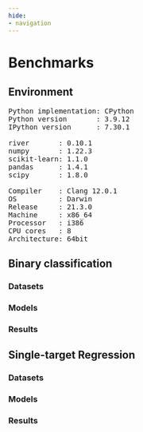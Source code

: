 ```yaml
---
hide:
- navigation
---
```



# Benchmarks

## Environment

<pre>Python implementation: CPython
Python version       : 3.9.12
IPython version      : 7.30.1

river       : 0.10.1
numpy       : 1.22.3
scikit-learn: 1.1.0
pandas      : 1.4.1
scipy       : 1.8.0

Compiler    : Clang 12.0.1 
OS          : Darwin
Release     : 21.3.0
Machine     : x86_64
Processor   : i386
CPU cores   : 8
Architecture: 64bit
</pre>

<div>
  <link href="https://unpkg.com/tabulator-tables@5.2.6/dist/css/tabulator.min.css" rel="stylesheet">
  <script src="https://unpkg.com/tabulator-tables@5.2.6/dist/js/tabulator.min.js" type="text/javascript"></script>
</div>

<script>
        let baseColumns
        let metrics
        let columns
        </script>

## Binary classification

<h3>Datasets</h3>

<h3>Models</h3>

<h3>Results</h3>

<div id="binary-classification-results"></div>

<script>
    var results = [{'Accuracy': 0.892, 'Dataset': 'Phishing', 'F1': 0.8789237668161435, 'Memory': 5811, 'Model': 'Logistic regression', 'Time': 68272}, {'Accuracy': 0.5373584905660377, 'Dataset': 'Bananas', 'F1': 0.22109275730622616, 'Memory': 4423, 'Model': 'Logistic regression', 'Time': 168998}]

    baseColumns = [
        "Dataset",
        "Model",
        "Memory",
        "Time"
    ]
    metrics = Object.keys(results[0]).filter(x => !baseColumns.includes(x)).sort();
    columns = [...baseColumns, ...metrics].map(x => ({title: x, field: x}))

    function formatBytes(bytes, decimals = 2) {
        if (bytes === 0) return '0 Bytes'

        const k = 1024;
        const dm = decimals < 0 ? 0 : decimals;
        const sizes = ['Bytes', 'KB', 'MB', 'GB', 'TB', 'PB', 'EB', 'ZB', 'YB'];

        const i = Math.floor(Math.log(bytes) / Math.log(k));

        return parseFloat((bytes / Math.pow(k, i)).toFixed(dm)) + ' ' + sizes[i];
    }

    function msToTime(s) {
        function pad(n, z) {
            z = z || 2;
            return ('00' + n).slice(-z);
        }

        var ms = s % 1000;
        s = (s - ms) / 1000;
        var secs = s % 60;
        s = (s - secs) / 60;
        var mins = s % 60;
        var hrs = (s - mins) / 60;

        return pad(hrs) + ':' + pad(mins) + ':' + pad(secs) + '.' + pad(ms, 3);
    }

    columns.map((x, i) => {
        if (x.title === 'Dataset') {
            columns[i]["headerFilter"] = true
        }
        if (x.title === 'Model') {
            columns[i]["headerFilter"] = true
        }
        if (x.title === 'Memory') {
            columns[i]["formatter"] = function(cell, formatterParams, onRendered){
                return formatBytes(cell.getValue())
            }
        }
        if (x.title === 'Time') {
            columns[i]["formatter"] = function(cell, formatterParams, onRendered) {
                return msToTime(cell.getValue())
            }
        }
        if (['Accuracy', 'F1'].includes(x.title)) {
            columns[i]["formatter"] = function(cell, formatterParams, onRendered) {
                return (100 * cell.getValue()).toFixed(2) + "%"
            }
        }
        if (['MAE', 'RMSE', 'R2'].includes(x.title)) {
            columns[i]["formatter"] = function(cell, formatterParams, onRendered) {
                return cell.getValue().toFixed(3)
            }
        }
    })

    new Tabulator('#binary-classification-results', {
        data: results,
        layout: 'fitColumns',
        columns: columns
    })
    </script>

## Single-target Regression

<h3>Datasets</h3>

<h3>Models</h3>

<h3>Results</h3>

<div id="single-target-regression-results"></div>

<script>
    var results = [{'Dataset': 'TrumpApproval', 'MAE': 0.6529963616091732, 'Memory': 4882, 'Model': 'MaxAbs | Linear Regression', 'R2': -1.6720795014462175, 'RMSE': 2.796120218684067, 'Time': 39633}, {'Dataset': 'Friedman7k', 'MAE': 2.1760265329216923, 'Memory': 5510, 'Model': 'MaxAbs | Linear Regression', 'R2': 0.6809927040707857, 'RMSE': 2.797977178737465, 'Time': 322768}, {'Dataset': 'FriedmanLEA10k', 'MAE': 2.4414989951440096, 'Memory': 5510, 'Model': 'MaxAbs | Linear Regression', 'R2': 0.6321762435294269, 'RMSE': 3.2397875270906824, 'Time': 470940}, {'Dataset': 'FriedmanGSG10k', 'MAE': 2.268101043220204, 'Memory': 5510, 'Model': 'MaxAbs | Linear Regression', 'R2': 0.6617787872278118, 'RMSE': 2.9000549996748877, 'Time': 467892}, {'Dataset': 'TrumpApproval', 'MAE': 0.8503314576056176, 'Memory': 5124, 'Model': 'MaxAbs | Linear Regression with l1 regularization', 'R2': -1.7858364858333018, 'RMSE': 2.855018739581159, 'Time': 43443}, {'Dataset': 'Friedman7k', 'MAE': 3.3698107932214842, 'Memory': 5752, 'Model': 'MaxAbs | Linear Regression with l1 regularization', 'R2': 0.3007770197817837, 'RMSE': 4.14239688555315, 'Time': 372344}, {'Dataset': 'FriedmanLEA10k', 'MAE': 3.6854404905993055, 'Memory': 5752, 'Model': 'MaxAbs | Linear Regression with l1 regularization', 'R2': 0.25606728646403776, 'RMSE': 4.6074801168379365, 'Time': 542743}, {'Dataset': 'FriedmanGSG10k', 'MAE': 3.5869030045487995, 'Memory': 5752, 'Model': 'MaxAbs | Linear Regression with l1 regularization', 'R2': 0.21510515779958428, 'RMSE': 4.4178559472816215, 'Time': 538187}, {'Dataset': 'TrumpApproval', 'MAE': 1.7140592571078264, 'Memory': 4906, 'Model': 'MaxAbs | Linear Regression with l2 regularization', 'R2': -2.5489230166585815, 'RMSE': 3.2223999456219565, 'Time': 40765}, {'Dataset': 'Friedman7k', 'MAE': 3.665882764310885, 'Memory': 5534, 'Model': 'MaxAbs | Linear Regression with l2 regularization', 'R2': 0.16576463361718974, 'RMSE': 4.524683008201544, 'Time': 337612}, {'Dataset': 'FriedmanLEA10k', 'MAE': 3.947881621056973, 'Memory': 5534, 'Model': 'MaxAbs | Linear Regression with l2 regularization', 'R2': 0.15175054497274287, 'RMSE': 4.919924475049507, 'Time': 491946}, {'Dataset': 'FriedmanGSG10k', 'MAE': 3.721705963074108, 'Memory': 5534, 'Model': 'MaxAbs | Linear Regression with l2 regularization', 'R2': 0.15778374330767286, 'RMSE': 4.576333047468707, 'Time': 488812}, {'Dataset': 'TrumpApproval', 'MAE': 3.0029323186064727, 'Memory': 4346, 'Model': 'MaxAbs | Passive-Aggressive Regressor, mode 1', 'R2': -3.756790994568034, 'RMSE': 3.7306816157824643, 'Time': 46142}, {'Dataset': 'Friedman7k', 'MAE': 3.397625661781517, 'Memory': 5074, 'Model': 'MaxAbs | Passive-Aggressive Regressor, mode 1', 'R2': 0.2509988267789264, 'RMSE': 4.287312192334304, 'Time': 367530}, {'Dataset': 'FriedmanLEA10k', 'MAE': 3.63796275044764, 'Memory': 5074, 'Model': 'MaxAbs | Passive-Aggressive Regressor, mode 1', 'R2': 0.2385048179341991, 'RMSE': 4.661548652988019, 'Time': 536063}, {'Dataset': 'FriedmanGSG10k', 'MAE': 3.440381651490093, 'Memory': 5074, 'Model': 'MaxAbs | Passive-Aggressive Regressor, mode 1', 'R2': 0.24130994828594388, 'RMSE': 4.3434818179612185, 'Time': 534172}, {'Dataset': 'TrumpApproval', 'MAE': 32.626243823931546, 'Memory': 4346, 'Model': 'MaxAbs | Passive-Aggressive Regressor, mode 2', 'R2': -405.38983122292177, 'RMSE': 34.48280358324375, 'Time': 44892}, {'Dataset': 'Friedman7k', 'MAE': 10.484715512732862, 'Memory': 5074, 'Model': 'MaxAbs | Passive-Aggressive Regressor, mode 2', 'R2': -5.820391568620938, 'RMSE': 12.937444938011344, 'Time': 368220}, {'Dataset': 'FriedmanLEA10k', 'MAE': 10.956979512021539, 'Memory': 5074, 'Model': 'MaxAbs | Passive-Aggressive Regressor, mode 2', 'R2': -5.463843445590872, 'RMSE': 13.5813223122457, 'Time': 536449}, {'Dataset': 'FriedmanGSG10k', 'MAE': 10.613494795428103, 'Memory': 5074, 'Model': 'MaxAbs | Passive-Aggressive Regressor, mode 2', 'R2': -5.9365441204871985, 'RMSE': 13.13340659275881, 'Time': 531636}, {'Dataset': 'TrumpApproval', 'MAE': 0.37352501178821196, 'Memory': 68788, 'Model': 'MaxAbs | k-Nearest Neighbors', 'R2': 0.2715391234759795, 'RMSE': 1.4599375141259412, 'Time': 292739}, {'Dataset': 'Friedman7k', 'MAE': 2.8114184804527698, 'Memory': 78460, 'Model': 'MaxAbs | k-Nearest Neighbors', 'R2': 0.49550958426292757, 'RMSE': 3.518603416054393, 'Time': 852945}, {'Dataset': 'FriedmanLEA10k', 'MAE': 3.0956259938648745, 'Memory': 78460, 'Model': 'MaxAbs | k-Nearest Neighbors', 'R2': 0.44615660117471245, 'RMSE': 3.9754851293611755, 'Time': 96299}, {'Dataset': 'FriedmanGSG10k', 'MAE': 2.8719119645404723, 'Memory': 78460, 'Model': 'MaxAbs | k-Nearest Neighbors', 'R2': 0.4868739062246792, 'RMSE': 3.572052746582878, 'Time': 92742}, {'Dataset': 'TrumpApproval', 'MAE': 0.6128875757495994, 'Memory': 101421, 'Model': 'MaxAbs | Hoeffding Tree', 'R2': -1.6073152096583283, 'RMSE': 2.7620270098568276, 'Time': 113836}, {'Dataset': 'Friedman7k', 'MAE': 2.0023392336879575, 'Memory': 7720029, 'Model': 'MaxAbs | Hoeffding Tree', 'R2': 0.7256445784757564, 'RMSE': 2.594780546896382, 'Time': 952990}, {'Dataset': 'FriedmanLEA10k', 'MAE': 2.1466824097648307, 'Memory': 12608361, 'Model': 'MaxAbs | Hoeffding Tree', 'R2': 0.7015879995525739, 'RMSE': 2.9181309944008236, 'Time': 951676}, {'Dataset': 'FriedmanGSG10k', 'MAE': 2.278790864641408, 'Memory': 12668289, 'Model': 'MaxAbs | Hoeffding Tree', 'R2': 0.6563284769381553, 'RMSE': 2.923328273498934, 'Time': 4008}, {'Dataset': 'TrumpApproval', 'MAE': 0.5637350008720478, 'Memory': 81545, 'Model': 'MaxAbs | Hoeffding Adaptive Tree', 'R2': -1.2026216802085243, 'RMSE': 2.538639931511714, 'Time': 116532}, {'Dataset': 'Friedman7k', 'MAE': 1.9508854288731003, 'Memory': 10171673, 'Model': 'MaxAbs | Hoeffding Adaptive Tree', 'R2': 0.7426918805208786, 'RMSE': 2.5128733784303217, 'Time': 339091}, {'Dataset': 'FriedmanLEA10k', 'MAE': 2.1717704476400246, 'Memory': 10486581, 'Model': 'MaxAbs | Hoeffding Adaptive Tree', 'R2': 0.6933699680247511, 'RMSE': 2.9580396124521715, 'Time': 282101}, {'Dataset': 'FriedmanGSG10k', 'MAE': 2.2963077534141396, 'Memory': 12754513, 'Model': 'MaxAbs | Hoeffding Adaptive Tree', 'R2': 0.6529805168310638, 'RMSE': 2.937532921131599, 'Time': 204262}, {'Dataset': 'TrumpApproval', 'MAE': 0.28338108838611326, 'Memory': 1472033, 'Model': 'MaxAbs | Adaptive Random Forest', 'R2': 0.18482770751944122, 'RMSE': 1.5443860034603814, 'Time': 39041}, {'Dataset': 'Friedman7k', 'MAE': 1.9023604823224043, 'Memory': 39478973, 'Model': 'MaxAbs | Adaptive Random Forest', 'R2': 0.7559372815436293, 'RMSE': 2.4473415421875746, 'Time': 915976}, {'Dataset': 'FriedmanLEA10k', 'MAE': 2.1247661001325024, 'Memory': 57985341, 'Model': 'MaxAbs | Adaptive Random Forest', 'R2': 0.7006084905783614, 'RMSE': 2.922916314328968, 'Time': 7493}, {'Dataset': 'FriedmanGSG10k', 'MAE': 2.273206369230288, 'Memory': 57100605, 'Model': 'MaxAbs | Adaptive Random Forest', 'R2': 0.6570619060916703, 'RMSE': 2.9202072710802054, 'Time': 349503}, {'Dataset': 'TrumpApproval', 'MAE': 0.5218562232408348, 'Memory': 190922, 'Model': 'MaxAbs | Adaptive Model Rules', 'R2': 0.15268726159367874, 'RMSE': 1.5745375417004734, 'Time': 129805}, {'Dataset': 'Friedman7k', 'MAE': 2.2682660192499586, 'Memory': 29611126, 'Model': 'MaxAbs | Adaptive Model Rules', 'R2': 0.6562498123456445, 'RMSE': 2.9044595465146026, 'Time': 815261}, {'Dataset': 'FriedmanLEA10k', 'MAE': 2.5609572742050255, 'Memory': 4186998, 'Model': 'MaxAbs | Adaptive Model Rules', 'R2': 0.5954503077465247, 'RMSE': 3.3976808228711857, 'Time': 402265}, {'Dataset': 'FriedmanGSG10k', 'MAE': 2.4541629629415933, 'Memory': 5969498, 'Model': 'MaxAbs | Adaptive Model Rules', 'R2': 0.6101775967572658, 'RMSE': 3.1134307500195892, 'Time': 489700}, {'Dataset': 'TrumpApproval', 'MAE': 40.75458054545452, 'Memory': 11250, 'Model': 'MaxAbs | Multi-layer Perceptron', 'R2': -567.6629514867817, 'RMSE': 40.7904615623717, 'Time': 628365}, {'Dataset': 'Friedman7k', 'MAE': 2.3691164980176604, 'Memory': 12154, 'Model': 'MaxAbs | Multi-layer Perceptron', 'R2': 0.5694995928777101, 'RMSE': 3.2503538515914583, 'Time': 55019}, {'Dataset': 'FriedmanLEA10k', 'MAE': 2.5919732575936503, 'Memory': 12154, 'Model': 'MaxAbs | Multi-layer Perceptron', 'R2': 0.561858589277296, 'RMSE': 3.535931088675525, 'Time': 207236}, {'Dataset': 'FriedmanGSG10k', 'MAE': 2.4085478697109726, 'Memory': 12154, 'Model': 'MaxAbs | Multi-layer Perceptron', 'R2': 0.5835094344413585, 'RMSE': 3.218165666680366, 'Time': 201869}, {'Dataset': 'TrumpApproval', 'MAE': 1.5951409658335913, 'Memory': 6358, 'Model': 'MinMax | Linear Regression', 'R2': -6.141214165515236, 'RMSE': 4.571062727924009, 'Time': 44871}, {'Dataset': 'Friedman7k', 'MAE': 2.1796115815469896, 'Memory': 7686, 'Model': 'MinMax | Linear Regression', 'R2': 0.6793273567662785, 'RMSE': 2.805270959129024, 'Time': 379208}, {'Dataset': 'FriedmanLEA10k', 'MAE': 2.444081726017737, 'Memory': 7686, 'Model': 'MinMax | Linear Regression', 'R2': 0.6311325598615452, 'RMSE': 3.24438064823239, 'Time': 551360}, {'Dataset': 'FriedmanGSG10k', 'MAE': 2.270619626862072, 'Memory': 7686, 'Model': 'MinMax | Linear Regression', 'R2': 0.660623709471659, 'RMSE': 2.905002847055159, 'Time': 548328}, {'Dataset': 'TrumpApproval', 'MAE': 1.4615052058772149, 'Memory': 6600, 'Model': 'MinMax | Linear Regression with l1 regularization', 'R2': -6.117794756641581, 'RMSE': 4.563561237498105, 'Time': 48928}, {'Dataset': 'Friedman7k', 'MAE': 3.378968152818583, 'Memory': 7928, 'Model': 'MinMax | Linear Regression with l1 regularization', 'R2': 0.2965705556718097, 'RMSE': 4.154838350057832, 'Time': 429540}, {'Dataset': 'FriedmanLEA10k', 'MAE': 3.6918126816230195, 'Memory': 7928, 'Model': 'MinMax | Linear Regression with l1 regularization', 'R2': 0.25354547448761056, 'RMSE': 4.615282817391542, 'Time': 625094}, {'Dataset': 'FriedmanGSG10k', 'MAE': 3.593776731081205, 'Memory': 7928, 'Model': 'MinMax | Linear Regression with l1 regularization', 'R2': 0.2120188824752871, 'RMSE': 4.426533124224579, 'Time': 619695}, {'Dataset': 'TrumpApproval', 'MAE': 2.0259756069927692, 'Memory': 6382, 'Model': 'MinMax | Linear Regression with l2 regularization', 'R2': -7.046367629912716, 'RMSE': 4.852115024815267, 'Time': 47034}, {'Dataset': 'Friedman7k', 'MAE': 3.668189829941536, 'Memory': 7710, 'Model': 'MinMax | Linear Regression with l2 regularization', 'R2': 0.1643090242870091, 'RMSE': 4.528628717418709, 'Time': 396378}, {'Dataset': 'FriedmanLEA10k', 'MAE': 3.949479548906326, 'Memory': 7710, 'Model': 'MinMax | Linear Regression with l2 regularization', 'R2': 0.15088192597624217, 'RMSE': 4.922442865337936, 'Time': 576581}, {'Dataset': 'FriedmanGSG10k', 'MAE': 3.7233018286456114, 'Memory': 7710, 'Model': 'MinMax | Linear Regression with l2 regularization', 'R2': 0.1567869220104703, 'RMSE': 4.5790404502344915, 'Time': 571507}, {'Dataset': 'TrumpApproval', 'MAE': 2.1303666820149294, 'Memory': 5822, 'Model': 'MinMax | Passive-Aggressive Regressor, mode 1', 'R2': -4.81062721072944, 'RMSE': 4.123278399935933, 'Time': 51157}, {'Dataset': 'Friedman7k', 'MAE': 3.389615356793304, 'Memory': 7250, 'Model': 'MinMax | Passive-Aggressive Regressor, mode 1', 'R2': 0.2546883823005017, 'RMSE': 4.276739575665037, 'Time': 426895}, {'Dataset': 'FriedmanLEA10k', 'MAE': 3.643740144715231, 'Memory': 7250, 'Model': 'MinMax | Passive-Aggressive Regressor, mode 1', 'R2': 0.2386919503157683, 'RMSE': 4.660975845490026, 'Time': 622635}, {'Dataset': 'FriedmanGSG10k', 'MAE': 3.463809120711425, 'Memory': 7250, 'Model': 'MinMax | Passive-Aggressive Regressor, mode 1', 'R2': 0.23699894615311334, 'RMSE': 4.355804528235847, 'Time': 621479}, {'Dataset': 'TrumpApproval', 'MAE': 31.504437044606746, 'Memory': 5822, 'Model': 'MinMax | Passive-Aggressive Regressor, mode 2', 'R2': -411.9826583200147, 'RMSE': 34.761384052723365, 'Time': 51265}, {'Dataset': 'Friedman7k', 'MAE': 10.61478857982385, 'Memory': 7250, 'Model': 'MinMax | Passive-Aggressive Regressor, mode 2', 'R2': -6.002415250654627, 'RMSE': 13.108946489134526, 'Time': 428177}, {'Dataset': 'FriedmanLEA10k', 'MAE': 10.933024560169269, 'Memory': 7250, 'Model': 'MinMax | Passive-Aggressive Regressor, mode 2', 'R2': -5.395130510401614, 'RMSE': 13.508942319396047, 'Time': 621476}, {'Dataset': 'FriedmanGSG10k', 'MAE': 10.562594427125322, 'Memory': 7250, 'Model': 'MinMax | Passive-Aggressive Regressor, mode 2', 'R2': -5.878672900720688, 'RMSE': 13.078506187749392, 'Time': 616892}, {'Dataset': 'TrumpApproval', 'MAE': 0.41663563656343666, 'Memory': 70264, 'Model': 'MinMax | k-Nearest Neighbors', 'R2': 0.24601066960681006, 'RMSE': 1.485298533720372, 'Time': 296442}, {'Dataset': 'Friedman7k', 'MAE': 2.8102732572705595, 'Memory': 80636, 'Model': 'MinMax | k-Nearest Neighbors', 'R2': 0.49641002972011494, 'RMSE': 3.5154619039715307, 'Time': 910569}, {'Dataset': 'FriedmanLEA10k', 'MAE': 3.094824337637313, 'Memory': 80636, 'Model': 'MinMax | k-Nearest Neighbors', 'R2': 0.44669866432987004, 'RMSE': 3.973539189807457, 'Time': 189188}, {'Dataset': 'FriedmanGSG10k', 'MAE': 2.871110308312922, 'Memory': 80636, 'Model': 'MinMax | k-Nearest Neighbors', 'R2': 0.48749596517773985, 'RMSE': 3.5698869034654397, 'Time': 175634}, {'Dataset': 'TrumpApproval', 'MAE': 1.4776198434021046, 'Memory': 158961, 'Model': 'MinMax | Hoeffding Tree', 'R2': -5.088868507522544, 'RMSE': 4.220845444942807, 'Time': 123287}, {'Dataset': 'Friedman7k', 'MAE': 2.0410755532133087, 'Memory': 8507301, 'Model': 'MinMax | Hoeffding Tree', 'R2': 0.7184444475433561, 'RMSE': 2.6286085015614478, 'Time': 966333}, {'Dataset': 'FriedmanLEA10k', 'MAE': 2.159816953126042, 'Memory': 12847821, 'Model': 'MinMax | Hoeffding Tree', 'R2': 0.7011661834766374, 'RMSE': 2.920192707544004, 'Time': 801709}, {'Dataset': 'FriedmanGSG10k', 'MAE': 2.305865362488893, 'Memory': 11861745, 'Model': 'MinMax | Hoeffding Tree', 'R2': 0.6477748760226224, 'RMSE': 2.959483878162219, 'Time': 77128}, {'Dataset': 'TrumpApproval', 'MAE': 1.4540378288871734, 'Memory': 118629, 'Model': 'MinMax | Hoeffding Adaptive Tree', 'R2': -4.636105248588862, 'RMSE': 4.060885079912879, 'Time': 117859}, {'Dataset': 'Friedman7k', 'MAE': 1.9759141438122658, 'Memory': 8439545, 'Model': 'MinMax | Hoeffding Adaptive Tree', 'R2': 0.7363854323466674, 'RMSE': 2.5434813827550404, 'Time': 108584}, {'Dataset': 'FriedmanLEA10k', 'MAE': 2.2017644305909863, 'Memory': 13570453, 'Model': 'MinMax | Hoeffding Adaptive Tree', 'R2': 0.6911794811176221, 'RMSE': 2.9685865508778297, 'Time': 12700}, {'Dataset': 'FriedmanGSG10k', 'MAE': 2.296681726973852, 'Memory': 12752521, 'Model': 'MinMax | Hoeffding Adaptive Tree', 'R2': 0.6505519908669972, 'RMSE': 2.9477937820538056, 'Time': 898784}, {'Dataset': 'TrumpApproval', 'MAE': 0.8112508354277045, 'Memory': 1444701, 'Model': 'MinMax | Adaptive Random Forest', 'R2': -0.8248188355043027, 'RMSE': 2.310686514204062, 'Time': 60828}, {'Dataset': 'Friedman7k', 'MAE': 1.8525082109381048, 'Memory': 39298293, 'Model': 'MinMax | Adaptive Random Forest', 'R2': 0.7695973237821241, 'RMSE': 2.3778673277541986, 'Time': 895965}, {'Dataset': 'FriedmanLEA10k', 'MAE': 2.0869380235261437, 'Memory': 57315609, 'Model': 'MinMax | Adaptive Random Forest', 'R2': 0.710674362146255, 'RMSE': 2.8733603926755196, 'Time': 426994}, {'Dataset': 'FriedmanGSG10k', 'MAE': 2.2623194145791583, 'Memory': 56252293, 'Model': 'MinMax | Adaptive Random Forest', 'R2': 0.658422252541295, 'RMSE': 2.914409663640656, 'Time': 336761}, {'Dataset': 'TrumpApproval', 'MAE': 1.0380689926633788, 'Memory': 213706, 'Model': 'MinMax | Adaptive Model Rules', 'R2': -0.21857338884244948, 'RMSE': 1.888239146512775, 'Time': 128825}, {'Dataset': 'Friedman7k', 'MAE': 2.2689770344436178, 'Memory': 29610190, 'Model': 'MinMax | Adaptive Model Rules', 'R2': 0.6558399285331695, 'RMSE': 2.9061906528882155, 'Time': 194730}, {'Dataset': 'FriedmanLEA10k', 'MAE': 2.547561537666227, 'Memory': 4020406, 'Model': 'MinMax | Adaptive Model Rules', 'R2': 0.5918673420760898, 'RMSE': 3.4126937346283355, 'Time': 441220}, {'Dataset': 'FriedmanGSG10k', 'MAE': 2.4566793071352526, 'Memory': 5971674, 'Model': 'MinMax | Adaptive Model Rules', 'R2': 0.6097466220220004, 'RMSE': 3.115151327546415, 'Time': 516490}, {'Dataset': 'TrumpApproval', 'MAE': 1.5418518020568102, 'Memory': 12726, 'Model': 'MinMax | Multi-layer Perceptron', 'R2': -9.92908634108785, 'RMSE': 5.65487592832198, 'Time': 623640}, {'Dataset': 'Friedman7k', 'MAE': 2.369401801939323, 'Memory': 14330, 'Model': 'MinMax | Multi-layer Perceptron', 'R2': 0.5695331119794876, 'RMSE': 3.250227311569012, 'Time': 236918}, {'Dataset': 'FriedmanLEA10k', 'MAE': 2.592139902014196, 'Memory': 14330, 'Model': 'MinMax | Multi-layer Perceptron', 'R2': 0.5618746246356091, 'RMSE': 3.535866383035535, 'Time': 694459}, {'Dataset': 'FriedmanGSG10k', 'MAE': 2.408485152277625, 'Memory': 14330, 'Model': 'MinMax | Multi-layer Perceptron', 'R2': 0.5835861885620004, 'RMSE': 3.2178691187181547, 'Time': 345517}, {'Dataset': 'TrumpApproval', 'MAE': 1.3474338935927912, 'Memory': 5215, 'Model': 'Standard | Linear Regression', 'R2': -4.81891868547912, 'RMSE': 4.126219207359161, 'Time': 43173}, {'Dataset': 'Friedman7k', 'MAE': 2.23757758349508, 'Memory': 5447, 'Model': 'Standard | Linear Regression', 'R2': 0.6549674406764808, 'RMSE': 2.9098720954400448, 'Time': 363664}, {'Dataset': 'FriedmanLEA10k', 'MAE': 2.521459611350154, 'Memory': 5447, 'Model': 'Standard | Linear Regression', 'R2': 0.6037965552608275, 'RMSE': 3.3624494572844275, 'Time': 529868}, {'Dataset': 'FriedmanGSG10k', 'MAE': 2.2897103473066593, 'Memory': 5447, 'Model': 'Standard | Linear Regression', 'R2': 0.6487787967935958, 'RMSE': 2.9552632714772367, 'Time': 526225}, {'Dataset': 'TrumpApproval', 'MAE': 1.2151577407875496, 'Memory': 5457, 'Model': 'Standard | Linear Regression with l1 regularization', 'R2': -4.650904180700232, 'RMSE': 4.0662129936129725, 'Time': 47425}, {'Dataset': 'Friedman7k', 'MAE': 2.3552263510654856, 'Memory': 5689, 'Model': 'Standard | Linear Regression with l1 regularization', 'R2': 0.6357810009521413, 'RMSE': 2.989683112289033, 'Time': 413950}, {'Dataset': 'FriedmanLEA10k', 'MAE': 2.640726178462324, 'Memory': 5689, 'Model': 'Standard | Linear Regression with l1 regularization', 'R2': 0.5768193415984122, 'RMSE': 3.4750379066060555, 'Time': 603345}, {'Dataset': 'FriedmanGSG10k', 'MAE': 2.5037061545634054, 'Memory': 5689, 'Model': 'Standard | Linear Regression with l1 regularization', 'R2': 0.6003176271746284, 'RMSE': 3.1525596354441774, 'Time': 599159}, {'Dataset': 'TrumpApproval', 'MAE': 1.9978419034436667, 'Memory': 5239, 'Model': 'Standard | Linear Regression with l2 regularization', 'R2': -5.640263007309195, 'RMSE': 4.407819407941372, 'Time': 45186}, {'Dataset': 'Friedman7k', 'MAE': 2.5425853022401457, 'Memory': 5471, 'Model': 'Standard | Linear Regression with l2 regularization', 'R2': 0.5818589220275194, 'RMSE': 3.203356525801635, 'Time': 381203}, {'Dataset': 'FriedmanLEA10k', 'MAE': 2.804691270416271, 'Memory': 5471, 'Model': 'Standard | Linear Regression with l2 regularization', 'R2': 0.539341677314148, 'RMSE': 3.6256518778679254, 'Time': 553637}, {'Dataset': 'FriedmanGSG10k', 'MAE': 2.5905961448519443, 'Memory': 5471, 'Model': 'Standard | Linear Regression with l2 regularization', 'R2': 0.5766652320365953, 'RMSE': 3.244500027385861, 'Time': 550674}, {'Dataset': 'TrumpApproval', 'MAE': 4.903983530526025, 'Memory': 4651, 'Model': 'Standard | Passive-Aggressive Regressor, mode 1', 'R2': -14.171985226958702, 'RMSE': 6.662732200837991, 'Time': 49939}, {'Dataset': 'Friedman7k', 'MAE': 6.016255319658246, 'Memory': 4983, 'Model': 'Standard | Passive-Aggressive Regressor, mode 1', 'R2': -1.347670503657537, 'RMSE': 7.590361003168411, 'Time': 416393}, {'Dataset': 'FriedmanLEA10k', 'MAE': 6.210896502344477, 'Memory': 4983, 'Model': 'Standard | Passive-Aggressive Regressor, mode 1', 'R2': -1.151193121824162, 'RMSE': 7.834952027785555, 'Time': 605548}, {'Dataset': 'FriedmanGSG10k', 'MAE': 6.044287566711288, 'Memory': 4983, 'Model': 'Standard | Passive-Aggressive Regressor, mode 1', 'R2': -1.3389219567464345, 'RMSE': 7.6262963690899035, 'Time': 598947}, {'Dataset': 'TrumpApproval', 'MAE': 31.12616606921402, 'Memory': 4651, 'Model': 'Standard | Passive-Aggressive Regressor, mode 2', 'R2': -403.916378910996, 'RMSE': 34.42023446743753, 'Time': 49169}, {'Dataset': 'Friedman7k', 'MAE': 10.12033002328945, 'Memory': 4983, 'Model': 'Standard | Passive-Aggressive Regressor, mode 2', 'R2': -5.562891455099383, 'RMSE': 12.690872201368217, 'Time': 411218}, {'Dataset': 'FriedmanLEA10k', 'MAE': 10.42075346727717, 'Memory': 4983, 'Model': 'Standard | Passive-Aggressive Regressor, mode 2', 'R2': -5.005052424437335, 'RMSE': 13.090464069276372, 'Time': 597271}, {'Dataset': 'FriedmanGSG10k', 'MAE': 10.115920115372026, 'Memory': 4983, 'Model': 'Standard | Passive-Aggressive Regressor, mode 2', 'R2': -5.511166055168164, 'RMSE': 12.724338057614846, 'Time': 594866}, {'Dataset': 'TrumpApproval', 'MAE': 0.49369847918747883, 'Memory': 69121, 'Model': 'Standard | k-Nearest Neighbors', 'R2': 0.22347386899695654, 'RMSE': 1.5073329387274894, 'Time': 303588}, {'Dataset': 'Friedman7k', 'MAE': 2.8164610154113827, 'Memory': 78397, 'Model': 'Standard | k-Nearest Neighbors', 'R2': 0.4947712815895522, 'RMSE': 3.5211771463760955, 'Time': 906285}, {'Dataset': 'FriedmanLEA10k', 'MAE': 3.1012647780473994, 'Memory': 78397, 'Model': 'Standard | k-Nearest Neighbors', 'R2': 0.44465419180979704, 'RMSE': 3.9808736209297644, 'Time': 167511}, {'Dataset': 'FriedmanGSG10k', 'MAE': 2.875975531851087, 'Memory': 78397, 'Model': 'Standard | k-Nearest Neighbors', 'R2': 0.4857931546887805, 'RMSE': 3.5758125153022364, 'Time': 165209}, {'Dataset': 'TrumpApproval', 'MAE': 1.129776942075641, 'Memory': 524350, 'Model': 'Standard | Hoeffding Tree', 'R2': -3.702185602750694, 'RMSE': 3.7092067026501065, 'Time': 609579}, {'Dataset': 'Friedman7k', 'MAE': 1.9208516648310645, 'Memory': 8946574, 'Model': 'Standard | Hoeffding Tree', 'R2': 0.7412621621359594, 'RMSE': 2.5198450286661074, 'Time': 980912}, {'Dataset': 'FriedmanLEA10k', 'MAE': 2.1230741019111252, 'Memory': 12402706, 'Model': 'Standard | Hoeffding Tree', 'R2': 0.7156070210963787, 'RMSE': 2.848761402779784, 'Time': 45801}, {'Dataset': 'FriedmanGSG10k', 'MAE': 2.160341849417782, 'Memory': 12124282, 'Model': 'Standard | Hoeffding Tree', 'R2': 0.6728269925740609, 'RMSE': 2.852295693504879, 'Time': 234261}, {'Dataset': 'TrumpApproval', 'MAE': 1.140435026253614, 'Memory': 547010, 'Model': 'Standard | Hoeffding Adaptive Tree', 'R2': -3.7114560390466327, 'RMSE': 3.712861283297428, 'Time': 619832}, {'Dataset': 'Friedman7k', 'MAE': 1.9327832857630483, 'Memory': 8273250, 'Model': 'Standard | Hoeffding Adaptive Tree', 'R2': 0.7386068659475168, 'RMSE': 2.5327419749635567, 'Time': 90496}, {'Dataset': 'FriedmanLEA10k', 'MAE': 2.1377401292260303, 'Memory': 12463062, 'Model': 'Standard | Hoeffding Adaptive Tree', 'R2': 0.7116121602774277, 'RMSE': 2.8686998670541857, 'Time': 791586}, {'Dataset': 'FriedmanGSG10k', 'MAE': 2.10760176283711, 'Memory': 13810638, 'Model': 'Standard | Hoeffding Adaptive Tree', 'R2': 0.6874032423195169, 'RMSE': 2.7880338847278057, 'Time': 29263}, {'Dataset': 'TrumpApproval', 'MAE': 1.1349189151719374, 'Memory': 2410422, 'Model': 'Standard | Adaptive Random Forest', 'R2': -3.132109663766241, 'RMSE': 3.4770991244853735, 'Time': 433532}, {'Dataset': 'Friedman7k', 'MAE': 2.0715443914050855, 'Memory': 39110662, 'Model': 'Standard | Adaptive Random Forest', 'R2': 0.7027053826578435, 'RMSE': 2.701079601225446, 'Time': 957671}, {'Dataset': 'FriedmanLEA10k', 'MAE': 2.2549031139652906, 'Memory': 56216102, 'Model': 'Standard | Adaptive Random Forest', 'R2': 0.6706281169960582, 'RMSE': 3.065772347776576, 'Time': 843286}, {'Dataset': 'FriedmanGSG10k', 'MAE': 2.4022303284252065, 'Memory': 56428418, 'Model': 'Standard | Adaptive Random Forest', 'R2': 0.604885075330712, 'RMSE': 3.1344946322058447, 'Time': 334698}, {'Dataset': 'TrumpApproval', 'MAE': 1.0233245255093981, 'Memory': 1932923, 'Model': 'Standard | Adaptive Model Rules', 'R2': -0.7336119671283983, 'RMSE': 2.252200758055532, 'Time': 538775}, {'Dataset': 'Friedman7k', 'MAE': 2.266797239461916, 'Memory': 29614147, 'Model': 'Standard | Adaptive Model Rules', 'R2': 0.6512347492119022, 'RMSE': 2.925569796880849, 'Time': 377675}, {'Dataset': 'FriedmanLEA10k', 'MAE': 2.4616387076740853, 'Memory': 8993671, 'Model': 'Standard | Adaptive Model Rules', 'R2': 0.6220300776226204, 'RMSE': 3.2841672209717414, 'Time': 239227}, {'Dataset': 'FriedmanGSG10k', 'MAE': 2.3742139385673555, 'Memory': 5969323, 'Model': 'Standard | Adaptive Model Rules', 'R2': 0.6239955593702382, 'RMSE': 3.057752290417493, 'Time': 846115}, {'Dataset': 'TrumpApproval', 'MAE': 1.5898274221188347, 'Memory': 11583, 'Model': 'Standard | Multi-layer Perceptron', 'R2': -8.045077068340989, 'RMSE': 5.144430305753038, 'Time': 625529}, {'Dataset': 'Friedman7k', 'MAE': 2.146869030920678, 'Memory': 12091, 'Model': 'Standard | Multi-layer Perceptron', 'R2': 0.6318109228679125, 'RMSE': 3.0059330965111926, 'Time': 162282}, {'Dataset': 'FriedmanLEA10k', 'MAE': 2.4022330927696007, 'Memory': 12091, 'Model': 'Standard | Multi-layer Perceptron', 'R2': 0.6097219798337612, 'RMSE': 3.3372111657174504, 'Time': 328591}, {'Dataset': 'FriedmanGSG10k', 'MAE': 2.337595204250624, 'Memory': 12091, 'Model': 'Standard | Multi-layer Perceptron', 'R2': 0.6050096867242896, 'RMSE': 3.134000314576819, 'Time': 308494}, {'Dataset': 'TrumpApproval', 'MAE': 1.9573068898771906, 'Memory': 23549, 'Model': 'Robust | Linear Regression', 'R2': -8.248828149074564, 'RMSE': 5.2020498206330466, 'Time': 136529}, {'Dataset': 'Friedman7k', 'MAE': 2.155532705183389, 'Memory': 36425, 'Model': 'Robust | Linear Regression', 'R2': 0.6765330732677564, 'RMSE': 2.8174667609996797, 'Time': 273559}, {'Dataset': 'FriedmanLEA10k', 'MAE': 2.4176896237408383, 'Memory': 36425, 'Model': 'Robust | Linear Regression', 'R2': 0.6318936957095658, 'RMSE': 3.24103162723558, 'Time': 827812}, {'Dataset': 'FriedmanGSG10k', 'MAE': 2.2118163372371478, 'Memory': 36425, 'Model': 'Robust | Linear Regression', 'R2': 0.6707697647357592, 'RMSE': 2.861249101644349, 'Time': 827700}, {'Dataset': 'TrumpApproval', 'MAE': 1.855835711907839, 'Memory': 23791, 'Model': 'Robust | Linear Regression with l1 regularization', 'R2': -7.996282488980411, 'RMSE': 5.130535467392839, 'Time': 140917}, {'Dataset': 'Friedman7k', 'MAE': 2.6180885381016603, 'Memory': 36667, 'Model': 'Robust | Linear Regression with l1 regularization', 'R2': 0.563322049657804, 'RMSE': 3.2735915544713015, 'Time': 322939}, {'Dataset': 'FriedmanLEA10k', 'MAE': 2.8869391760977474, 'Memory': 36667, 'Model': 'Robust | Linear Regression with l1 regularization', 'R2': 0.5160070125159896, 'RMSE': 3.716346299799084, 'Time': 927460}, {'Dataset': 'FriedmanGSG10k', 'MAE': 2.8692853898362847, 'Memory': 36667, 'Model': 'Robust | Linear Regression with l1 regularization', 'R2': 0.4857818899595516, 'RMSE': 3.5758516827496654, 'Time': 379383}, {'Dataset': 'TrumpApproval', 'MAE': 2.2194029436234275, 'Memory': 23573, 'Model': 'Robust | Linear Regression with l2 regularization', 'R2': -8.46989887793376, 'RMSE': 5.263853853412254, 'Time': 84170}, {'Dataset': 'Friedman7k', 'MAE': 3.022023811059178, 'Memory': 36449, 'Model': 'Robust | Linear Regression with l2 regularization', 'R2': 0.4266358185936362, 'RMSE': 3.751104294934101, 'Time': 788972}, {'Dataset': 'FriedmanLEA10k', 'MAE': 3.2809364836228707, 'Memory': 36449, 'Model': 'Robust | Linear Regression with l2 regularization', 'R2': 0.3991023989678463, 'RMSE': 4.140920345090864, 'Time': 125454}, {'Dataset': 'FriedmanGSG10k', 'MAE': 3.067889843668714, 'Memory': 36449, 'Model': 'Robust | Linear Regression with l2 regularization', 'R2': 0.42261687528984904, 'RMSE': 3.7891156112727336, 'Time': 135132}, {'Dataset': 'TrumpApproval', 'MAE': 3.0189201279801265, 'Memory': 22957, 'Model': 'Robust | Passive-Aggressive Regressor, mode 1', 'R2': -8.744670976837838, 'RMSE': 5.339673988611862, 'Time': 88313}, {'Dataset': 'Friedman7k', 'MAE': 3.4388965660183284, 'Memory': 35961, 'Model': 'Robust | Passive-Aggressive Regressor, mode 1', 'R2': 0.21881748146950597, 'RMSE': 4.378447211305957, 'Time': 826079}, {'Dataset': 'FriedmanLEA10k', 'MAE': 3.679439697175645, 'Memory': 35961, 'Model': 'Robust | Passive-Aggressive Regressor, mode 1', 'R2': 0.21490766080007628, 'RMSE': 4.733223490311041, 'Time': 170182}, {'Dataset': 'FriedmanGSG10k', 'MAE': 3.499803666271303, 'Memory': 35961, 'Model': 'Robust | Passive-Aggressive Regressor, mode 1', 'R2': 0.20480883765773417, 'RMSE': 4.446738448136406, 'Time': 167076}, {'Dataset': 'TrumpApproval', 'MAE': 31.895115227578945, 'Memory': 22985, 'Model': 'Robust | Passive-Aggressive Regressor, mode 2', 'R2': -445.2300807151998, 'RMSE': 36.133545180681736, 'Time': 87780}, {'Dataset': 'Friedman7k', 'MAE': 10.808920398373909, 'Memory': 35961, 'Model': 'Robust | Passive-Aggressive Regressor, mode 2', 'R2': -6.464054072316282, 'RMSE': 13.534158195708473, 'Time': 816581}, {'Dataset': 'FriedmanLEA10k', 'MAE': 11.124944879920173, 'Memory': 35961, 'Model': 'Robust | Passive-Aggressive Regressor, mode 2', 'R2': -5.808566931479716, 'RMSE': 13.938771443907223, 'Time': 175468}, {'Dataset': 'FriedmanGSG10k', 'MAE': 10.836031089466791, 'Memory': 35961, 'Model': 'Robust | Passive-Aggressive Regressor, mode 2', 'R2': -6.393703111975174, 'RMSE': 13.559285871081494, 'Time': 161476}, {'Dataset': 'TrumpApproval', 'MAE': 0.5089102909756911, 'Memory': 87455, 'Model': 'Robust | k-Nearest Neighbors', 'R2': 0.21530278012953274, 'RMSE': 1.5152427305979204, 'Time': 246945}, {'Dataset': 'Friedman7k', 'MAE': 2.8098858783986587, 'Memory': 109375, 'Model': 'Robust | k-Nearest Neighbors', 'R2': 0.4965341833821648, 'RMSE': 3.5150285311891114, 'Time': 378423}, {'Dataset': 'FriedmanLEA10k', 'MAE': 3.098109762365417, 'Memory': 109375, 'Model': 'Robust | k-Nearest Neighbors', 'R2': 0.445477863599661, 'RMSE': 3.977920370938622, 'Time': 460738}, {'Dataset': 'FriedmanGSG10k', 'MAE': 2.8733863747236095, 'Memory': 109375, 'Model': 'Robust | k-Nearest Neighbors', 'R2': 0.4869965931601097, 'RMSE': 3.571625687416669, 'Time': 403810}, {'Dataset': 'TrumpApproval', 'MAE': 1.7229056167884529, 'Memory': 1250632, 'Model': 'Robust | Hoeffding Tree', 'R2': -5.819854511399046, 'RMSE': 4.467028333627847, 'Time': 258042}, {'Dataset': 'Friedman7k', 'MAE': 1.8637037458006203, 'Memory': 10108216, 'Model': 'Robust | Hoeffding Tree', 'R2': 0.7526984646643723, 'RMSE': 2.4635266588961335, 'Time': 964963}, {'Dataset': 'FriedmanLEA10k', 'MAE': 2.031354408307971, 'Memory': 11715964, 'Model': 'Robust | Hoeffding Tree', 'R2': 0.722595042946333, 'RMSE': 2.8135442510915545, 'Time': 271096}, {'Dataset': 'FriedmanGSG10k', 'MAE': 2.130954820396828, 'Memory': 11924904, 'Model': 'Robust | Hoeffding Tree', 'R2': 0.675828647176354, 'RMSE': 2.839181325793831, 'Time': 548989}, {'Dataset': 'TrumpApproval', 'MAE': 1.6596316706744132, 'Memory': 454156, 'Model': 'Robust | Hoeffding Adaptive Tree', 'R2': -6.80297244584271, 'RMSE': 4.778165506954261, 'Time': 262919}, {'Dataset': 'Friedman7k', 'MAE': 1.8317626349316447, 'Memory': 9335528, 'Model': 'Robust | Hoeffding Adaptive Tree', 'R2': 0.7630025453632816, 'RMSE': 2.411657893532463, 'Time': 978997}, {'Dataset': 'FriedmanLEA10k', 'MAE': 2.0571510744838335, 'Memory': 13611660, 'Model': 'Robust | Hoeffding Adaptive Tree', 'R2': 0.7153609619532258, 'RMSE': 2.849993522219162, 'Time': 267390}, {'Dataset': 'FriedmanGSG10k', 'MAE': 2.078145531001339, 'Memory': 13859276, 'Model': 'Robust | Hoeffding Adaptive Tree', 'R2': 0.6970488138556428, 'RMSE': 2.7446826800715884, 'Time': 482282}, {'Dataset': 'TrumpApproval', 'MAE': 11.14458952345031, 'Memory': 1892265, 'Model': 'Robust | Adaptive Random Forest', 'R2': -1019.9764251362636, 'RMSE': 54.65614656177113, 'Time': 141499}, {'Dataset': 'Friedman7k', 'MAE': 1.873850976518509, 'Memory': 39325465, 'Model': 'Robust | Adaptive Random Forest', 'R2': 0.6947211472738792, 'RMSE': 2.737109805338004, 'Time': 322568}, {'Dataset': 'FriedmanLEA10k', 'MAE': 2.052093405344513, 'Memory': 56237201, 'Model': 'Robust | Adaptive Random Forest', 'R2': 0.6759034979282441, 'RMSE': 3.0411217919518245, 'Time': 407239}, {'Dataset': 'FriedmanGSG10k', 'MAE': 2.323251575070172, 'Memory': 56556245, 'Model': 'Robust | Adaptive Random Forest', 'R2': 0.5916536686405838, 'RMSE': 3.186545633446245, 'Time': 568237}, {'Dataset': 'TrumpApproval', 'MAE': 0.9990868387646917, 'Memory': 472561, 'Model': 'Robust | Adaptive Model Rules', 'R2': -0.19564588304512953, 'RMSE': 1.8703911486042404, 'Time': 305298}, {'Dataset': 'Friedman7k', 'MAE': 2.173340759547691, 'Memory': 29644837, 'Model': 'Robust | Adaptive Model Rules', 'R2': 0.6766424067827916, 'RMSE': 2.8169905614975104, 'Time': 615677}, {'Dataset': 'FriedmanLEA10k', 'MAE': 2.3157211348835216, 'Memory': 10667165, 'Model': 'Robust | Adaptive Model Rules', 'R2': 0.6707231328145715, 'RMSE': 3.0653301153106507, 'Time': 708125}, {'Dataset': 'FriedmanGSG10k', 'MAE': 2.321999654210419, 'Memory': 3022273, 'Model': 'Robust | Adaptive Model Rules', 'R2': 0.6348736502293248, 'RMSE': 3.0131961293496863, 'Time': 961134}, {'Dataset': 'TrumpApproval', 'MAE': 1.9895980348257511, 'Memory': 29865, 'Model': 'Robust | Multi-layer Perceptron', 'R2': -10.338307002458212, 'RMSE': 5.759771548203133, 'Time': 457203}, {'Dataset': 'Friedman7k', 'MAE': 2.276589866549111, 'Memory': 43069, 'Model': 'Robust | Multi-layer Perceptron', 'R2': 0.6055603049865006, 'RMSE': 3.111244681232813, 'Time': 840053}, {'Dataset': 'FriedmanLEA10k', 'MAE': 2.5097197954983685, 'Memory': 43069, 'Model': 'Robust | Multi-layer Perceptron', 'R2': 0.5863975712116842, 'RMSE': 3.4354859881486837, 'Time': 479136}, {'Dataset': 'FriedmanGSG10k', 'MAE': 2.2996540841835644, 'Memory': 43069, 'Model': 'Robust | Multi-layer Perceptron', 'R2': 0.6202421618825993, 'RMSE': 3.0729761267867683, 'Time': 482696}]

    baseColumns = [
        "Dataset",
        "Model",
        "Memory",
        "Time"
    ]
    metrics = Object.keys(results[0]).filter(x => !baseColumns.includes(x)).sort();
    columns = [...baseColumns, ...metrics].map(x => ({title: x, field: x}))

    function formatBytes(bytes, decimals = 2) {
        if (bytes === 0) return '0 Bytes'

        const k = 1024;
        const dm = decimals < 0 ? 0 : decimals;
        const sizes = ['Bytes', 'KB', 'MB', 'GB', 'TB', 'PB', 'EB', 'ZB', 'YB'];

        const i = Math.floor(Math.log(bytes) / Math.log(k));

        return parseFloat((bytes / Math.pow(k, i)).toFixed(dm)) + ' ' + sizes[i];
    }

    function msToTime(s) {
        function pad(n, z) {
            z = z || 2;
            return ('00' + n).slice(-z);
        }

        var ms = s % 1000;
        s = (s - ms) / 1000;
        var secs = s % 60;
        s = (s - secs) / 60;
        var mins = s % 60;
        var hrs = (s - mins) / 60;

        return pad(hrs) + ':' + pad(mins) + ':' + pad(secs) + '.' + pad(ms, 3);
    }

    columns.map((x, i) => {
        if (x.title === 'Dataset') {
            columns[i]["headerFilter"] = true
        }
        if (x.title === 'Model') {
            columns[i]["headerFilter"] = true
        }
        if (x.title === 'Memory') {
            columns[i]["formatter"] = function(cell, formatterParams, onRendered){
                return formatBytes(cell.getValue())
            }
        }
        if (x.title === 'Time') {
            columns[i]["formatter"] = function(cell, formatterParams, onRendered) {
                return msToTime(cell.getValue())
            }
        }
        if (['Accuracy', 'F1'].includes(x.title)) {
            columns[i]["formatter"] = function(cell, formatterParams, onRendered) {
                return (100 * cell.getValue()).toFixed(2) + "%"
            }
        }
        if (['MAE', 'RMSE', 'R2'].includes(x.title)) {
            columns[i]["formatter"] = function(cell, formatterParams, onRendered) {
                return cell.getValue().toFixed(3)
            }
        }
    })

    new Tabulator('#single-target-regression-results', {
        data: results,
        layout: 'fitColumns',
        columns: columns
    })
    </script>

